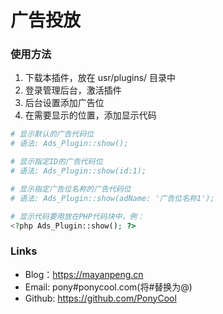 # 广告投放

### 使用方法

1. 下载本插件，放在 usr/plugins/ 目录中
2. 登录管理后台，激活插件
3. 后台设置添加广告位
4. 在需要显示的位置，添加显示代码

```php
# 显示默认的广告代码位
# 语法: Ads_Plugin::show();

# 显示指定ID的广告代码位
# 语法: Ads_Plugin::show(id:1);

# 显示指定广告位名称的广告代码位
# 语法: Ads_Plugin::show(adName: '广告位名称1');

# 显示代码要用放在PHP代码块中，例：
<?php Ads_Plugin::show(); ?>
```

### Links

- Blog：https://mayanpeng.cn
- Email: pony#ponycool.com(将#替换为@)
- Github: https://github.com/PonyCool
